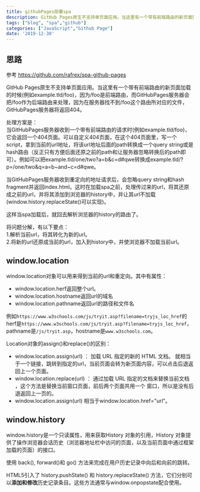 ```yaml
---
title: githubPages部署spa
description: GitHub Pages原生不支持单页面应用。当这里有一个带有前端路由的新页面加载的时候(例如example.tld/foo)，因为/foo是前端路由，而GitHubPages服务器会把/foo作为后端路由来处理，因为在服务器找不到/foo这个路由所对应的文件，GitHubP......
tags: ["blog", "spa","github"]
categories: ["JavaScript","Github Page"]
date: '2019-12-30'
---
```



## 思路
参考 https://github.com/rafrex/spa-github-pages

GitHub Pages原生不支持单页面应用。当这里有一个带有前端路由的新页面加载的时候(例如example.tld/foo)，因为/foo是前端路由，而GitHubPages服务器会把/foo作为后端路由来处理，因为在服务器找不到/foo这个路由所对应的文件，GitHubPages服务器将返回404。

处理方案是：<br>
当GitHubPages服务器收到一个带有前端路由的请求时(例如example.tld/foo)，它会返回一个404页面。可以自定义404页面，在这个404页面里，写一个script，拿到当前的url地址，将该url地址后面的path转换成一个query string或是hash路由（反正只有方便后面还原之前的path和让服务器忽略转换后的path即可）。例如可以把example.tld/one/two?a=b&c=d#qwe转换成example.tld/?p=/one/two&q=a=b~and~c=d#qwe。

当GitHubPages服务器收到重定向的地址请求后，会忽略query string和hash fragment并返回index.html。这时在加载spa之前，处理传过来的url，将其还原成之前的url，并将其添加到浏览器的history中，并让其url不加载(window.history.replaceState()可以实现)。

这样当spa加载后，就回去解析浏览器的history的路由了。

将问题分解，有以下要点：<br>
1.解析当前url，将其转化为新的url。<br>
2.将新的url还原成当前的url，加入到history中，并使浏览器不加载当前url。<br>

## window.location
window.location对象可以用来得到当前的url和重定向。其中有属性：
- window.location.herf返回整个url。
- window.location.hostname返回url的域名
- window.location.pathname返回url的路径和文件名

例如`https://www.w3schools.com/js/tryit.asp?filename=tryjs_loc_href`的herf是`https://www.w3schools.com/js/tryit.asp?filename=tryjs_loc_href`，pathname是`/js/tryit.asp`，hostname是`www.w3schools.com`。

Location对象的assign()和replace()的区别：<br>
- window.location.assign(url) ： 加载 URL 指定的新的 HTML 文档。 就相当于一个链接，跳转到指定的url，当前页面会转为新页面内容，可以点击后退返回上一个页面。
- window.location.replace(url) ： 通过加载 URL 指定的文档来替换当前文档 ，这个方法是替换当前窗口页面，前后两个页面共用一个
窗口，所以是没有后退返回上一页的。
- window.location.assign(url) 相当于window.location.href="url"。


## window.history
window.history是一个只读属性，用来获取History 对象的引用，History 对象提供了操作浏览器会话历史（浏览器地址栏中访问的页面，以及当前页面中通过框架加载的页面）的接口。

使用 back(), forward()和 go() 方法来完成在用户历史记录中向后和向前的跳转。

HTML5引入了 history.pushState() 和 history.replaceState() 方法，它们分别可以**添加和修改**历史记录条目。这些方法通常与window.onpopstate配合使用。

